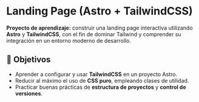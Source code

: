 # Landing Page (Astro + TailwindCSS)

**Proyecto de aprendizaje:** construir una landing page interactiva utilizando **Astro** y **TailwindCSS**, con el fin de dominar Tailwind y comprender su integración en un entorno moderno de desarrollo.

## 🎯 Objetivos
- Aprender a configurar y usar **TailwindCSS** en un proyecto Astro.
- Reducir al máximo el uso de **CSS puro**, empleando clases de utilidad.
- Practicar buenas prácticas de **estructura de proyectos** y **control de versiones**.